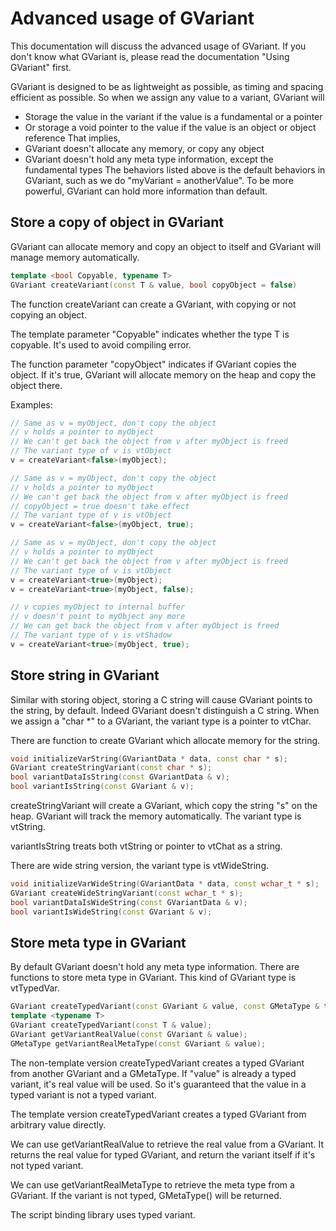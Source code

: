 <!--notoc-->

# Advanced usage of GVariant

This documentation will discuss the advanced usage of GVariant. If you don't know what GVariant is, please read the documentation "Using GVariant" first.

GVariant is designed to be as lightweight as possible, as timing and spacing efficient as possible. So when we assign any value to a variant, GVariant will
  * Storage the value in the variant if the value is a fundamental or a pointer
  * Or storage a void pointer to the value if the value is an object or object reference
That implies,
  * GVariant doesn't allocate any memory, or copy any object
  * GVariant doesn't hold any meta type information, except the fundamental types
The behaviors listed above is the default behaviors in GVariant, such as we do "myVariant = anotherValue". To be more powerful, GVariant can hold more information than default.

## Store a copy of object in GVariant

GVariant can allocate memory and copy an object to itself and GVariant will manage memory automatically.
```c++
template <bool Copyable, typename T>
GVariant createVariant(const T & value, bool copyObject = false)
```
The function createVariant can create a GVariant, with copying or not copying an object.

The template parameter "Copyable" indicates whether the type T is copyable. It's used to avoid compiling error.

The function parameter "copyObject" indicates if GVariant copies the object. If it's true, GVariant will allocate memory on the heap and copy the object there.

Examples:
```c++
// Same as v = myObject, don't copy the object
// v holds a pointer to myObject
// We can't get back the object from v after myObject is freed
// The variant type of v is vtObject
v = createVariant<false>(myObject);

// Same as v = myObject, don't copy the object
// v holds a pointer to myObject
// We can't get back the object from v after myObject is freed
// copyObject = true doesn't take effect
// The variant type of v is vtObject
v = createVariant<false>(myObject, true);

// Same as v = myObject, don't copy the object
// v holds a pointer to myObject
// We can't get back the object from v after myObject is freed
// The variant type of v is vtObject
v = createVariant<true>(myObject);
v = createVariant<true>(myObject, false);

// v copies myObject to internal buffer
// v doesn't point to myObject any more
// We can get back the object from v after myObject is freed
// The variant type of v is vtShadow
v = createVariant<true>(myObject, true);
```

## Store string in GVariant

Similar with storing object, storing a C string will cause GVariant points to the string, by default. Indeed GVariant doesn't distinguish a C string. When we assign a "char *" to a GVariant, the variant type is a pointer to vtChar.

There are function to create GVariant which allocate memory for the string.
```c++
void initializeVarString(GVariantData * data, const char * s);
GVariant createStringVariant(const char * s);
bool variantDataIsString(const GVariantData & v);
bool variantIsString(const GVariant & v);
```
createStringVariant will create a GVariant, which copy the string "s" on the heap. GVariant will track the memory automatically. The variant type is vtString.

variantIsString treats both vtString or pointer to vtChat as a string.

There are wide string version, the variant type is vtWideString.
```c++
void initializeVarWideString(GVariantData * data, const wchar_t * s);
GVariant createWideStringVariant(const wchar_t * s);
bool variantDataIsWideString(const GVariantData & v);
bool variantIsWideString(const GVariant & v);
```

## Store meta type in GVariant

By default GVariant doesn't hold any meta type information. There are functions to store meta type in GVariant. This kind of GVariant type is vtTypedVar.
```c++
GVariant createTypedVariant(const GVariant & value, const GMetaType & type);
template <typename T>
GVariant createTypedVariant(const T & value);
GVariant getVariantRealValue(const GVariant & value);
GMetaType getVariantRealMetaType(const GVariant & value);
```
The non-template version createTypedVariant creates a typed GVariant from another GVariant and a GMetaType. If "value" is already a typed variant, it's real value will be used. So it's guaranteed that the value in a typed variant is not a typed variant.

The template version createTypedVariant creates a typed GVariant from arbitrary value directly.

We can use getVariantRealValue to retrieve the real value from a GVariant. It returns the real value for typed GVariant, and return the variant itself if it's not typed variant.

We can use getVariantRealMetaType to retrieve the meta type from a GVariant. If the variant is not typed, GMetaType() will be returned.

The script binding library uses typed variant.
